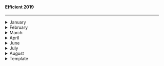 #### Efficient 2019
---
<details><summary>January</summary>
  <ol>
    <li>SOLID ~ https://www.hashbangcode.com/article/solid-principles-php</li>
    <li>https HOW ~ https://howhttps.works/</li>
    <li>HTTPS DEV REACT ~ https://facebook.github.io/create-react-app/docs/using-https-in-development</li>
    <li>CSR  ~ https://helpdesk.ssls.com/hc/en-us/articles/115001608932-How-to-generate-a-CSR-code-on-Node-js</li>
    <li>React-router ~ https://reacttraining.com/react-router/web/api/Redirect/exact-bool</li>
    <li>WebEmoji ~ https://emojipedia.org/search/?q=heart</li>
    <li>Node package, create-symlink ~ like symbolic link</li>
    <li>Node package, debug ~ a debug tool for node, to use it DEBUG=* </li>
    <li>Edge(compiler) ~ https://github.com/tjanczuk/edge</li>
    <li>PHP ~ Noop </li>
    <li>PHP ~ Late static binding </li>
    <li>Abstract syntax Tree</li>
    <li>Babel ~ https://www.youtube.com/watch?v=C2PDAGCrk_g</li>
    <li>toFixed(n) ~ http://blog.blakesimpson.co.uk/read/61-fix-0-1-0-2-0-300000004-in-javascript , https://developer.mozilla.org/en-US/docs/Web/JavaScript/Reference/Global_Objects/Number/toFixed</li>
  </ol>
  <br />
  <b>TLDR</b>
  <br />
  <ol>
    <li>JWT ~ https://github.com/AntonioErdeljac/passport-tutorial</li>
    <li>CERT ~ https://knowledge.digicert.com/solution/SO17751.html</li>
    <li>TLMB ~ https://www.youtube.com/watch?v=mDotS5BDqRM</li>
    <li>hyyan ~ https://github.com/hyyan/jaguar</li>
    <li>Symfony ~ https://symfony.com/doc/current/index.html#gsc.tab=0</li>
    <li>Embedded JS with params ~ https://www.gun.io/blog/pass-arguments-to-embedded-javascript-tutorial-example</li>
    <li>Docker ~ http://blog.adnansiddiqi.me/getting-started-with-docker/</li>
    <li>Zurb ~ https://github.com/zurb/foundation-emails</li>
    <li>Immutable ~ https://facebook.github.io/immutable-js/</li>
    <li>WPPlugin from scratch ~ (one)[https://www.youtube.com/watch?v=StmVf5sXGlA&index=41&list=PLT9miexWCpPUQkQwL-COHmo0Jd0qxLjTn]</li>
    <li>WPPlugin from scratch ~ (two)[https://www.youtube.com/watch?v=sjK40CGy6ic] </li>
    <li>TDD JS ~ https://github.com/dwyl/learn-tdd</li>
    <li>DesignPattern ~ https://github.com/kamranahmedse/design-patterns-for-humans </li>
    
    <li>Laravel Socialite ~ https://laravel.com/docs/5.7/socialite#routing </li>
    <li>MOngod ~ https://docs.mongodb.com/manual/reference/connection-string/ </li>
    <li>Create Self signed in nodejs openssl req ```-new -x509 -key iris.xxx.key -out iris.xxx.cert -days 3650 -subj /CN=iris.xxx ~ https://www.kevinleary.net/self-signed-trusted-certificates-node-js-express-js/```</li>
    <li>REACT Datatable ~ https://react-table.js.org/#/story/simple-table</li>
    <li>gtd ~ https://hamberg.no/gtd/ </li>
    <li>https://github.com/firebase/functions-samples</li>
    <li>umask ubuntu file rule</li>
    <li>spa ~ https://github.com/liferay/senna.js</li>
    <li>DAO ~ https://www.tutorialspoint.com/design_pattern/data_access_object_pattern.htm</li>
  </ol>
</details>

<details><summary>February</summary>
  <ol>
    <li> Autoload ~ https://arunmichaeldsouza.com/blog/aliasing-module-paths-in-node-js </li>
    <li> Datatable ~ https://datatables.net/examples/server_side/simple.html</li>
    <li> PHPFound ~ https://github.com/delight-im/PHP-Foundation </li>
    <li> Remount ~ https://github.com/rstacruz/remount</li>
    <li> JIGSAW ~ https://github.com/tightenco/jigsaw</li>
    <li> MyChainCert ~ https://whatsmychaincert.com/</li>
    <li> NPM Versioning ~ https://www.npmjs.com/package/semver</li>
    <li> NPM package cli, npm publish, npm link/unlink, outdate, update </li>
    <li> NPM Scripts ~ </li>
    <li> CLEAN CODE JS ~ https://github.com/ryanmcdermott/clean-code-javascript?fbclid=IwAR3fSeyd-kFgoC318RIHnQ0kZhEFfMJlE3pyNFyIvpmzzK9M_t8p-VRkW88</li>
    <li>Refactoring Catalog ~ https://refactoring.com/catalog/</li>
    <li>Pure Functions ~ https://blog.bitsrc.io/understanding-javascript-mutation-and-pure-functions-7231cc2180d3</li>
    <li>Porfolio Peg ~ http://irvingv8.github.io/resume</li>
    <li>Null Object Pattern ~ https://www.sitepoint.com/the-null-object-pattern-polymorphism-in-domain-models/</li>
    <li>Anti Curraption Pattern ~ https://docs.microsoft.com/en-us/azure/architecture/patterns/anti-corruption-layer</li>
   <li>*Create Bridge Docker*<pre> docker network create \
 --ip-range=192.168.13.0/24 \
  --driver=bridge \
  --subnet=192.168.13.1/16 \
  --ip-range=192.168.13.0/24 \
  --gateway=192.168.13.254 \
  docker-bridge-local
3eda43486bebaf56430d68aa1aba75c510dd488f5376bd2ccbc198771d428519</pre></li>
   <li>Refactoring Guru ~ https://refactoring.guru/design-patterns/adapter/typescript/example?fbclid=IwAR0y6vlGe9BQeDyTZhInfGdUbr2lOe7bDl9fsJsuF2x-tfctLBEOqizCAas#lang-features</li>
   <li> WordPress Custom ~ https://www.taniarascia.com/developing-a-wordpress-theme-from-scratch/</li>
    <li>chip8 ~ https://github.com/taniarascia/chip8</li>
    <li>Admire1 ~ https://www.taniarascia.com/</li>
    <li>Jekyll ~ https://jekyllrb.com/</li>
  <li>Check used Ports in Windows ~ >netstat -a -b</li>
    <li>Luxon MomentJS Alternative ~ https://moment.github.io/luxon/</li>
    <li>W3cj ~ https://github.com/w3cj</li>
    <li>Cascade Laravel BluePrint ~ https://medium.com/@rafael_franca/laravel-tip-cascading-on-update-in-migration-2100af33081</li>
    <li>TDD ~ https://medium.com/javascript-scene/mocking-is-a-code-smell-944a70c90a6a</li>
   </ol>
</details>
 
 
 <details><summary>March</summary>
  <ol>
    <li>Ergonomics ~ the study of people's efficiency in their working environment</li>
    <li>Deploy AdonisJS ~ https://slynova.io/deploy-your-adonis-website/</li>
    <li>Monolithic ~ 
    <pre>
      1.
formed of a single large block of stone.
2.
(of an organization or system) large, powerful, and intractably indivisible and uniform.
"rejecting any move toward a monolithic European superstate"
synonyms:	inflexible, rigid, unbending, unchanging, intractable, immovable, impenetrable, fossilized, hidebound; More
     </pre></li>
     <li>AdonisJS Crash Course ~ https://coursetro.com/posts/code/170/Adonis-4-Tutorial---Learn-Adonis-4-in-this-Crash-Course</li>
    <li>Adonis Article 1 ~ https://hackernoon.com/my-takeaways-from-building-a-job-board-with-adonisjs-4-f4071d98a929</li>
     <li> #1 MailTrap Tuts ~ https://www.youtube.com/watch?v=w0ho0RQAIUc&index=4&list=PLylMDDjFIp1AWwiNXjBVahNXYCGjkq-Eh</li>
      <li> #2 Mailable ~ https://laravel.com/docs/5.8/mail#writing-mailables</li>
      <li> #3 MailTrap Account ~ https://mailtrap.io/inboxes/558225/settings</li>
    <li>1 AdonisJS Mail Example ~ https://github.com/ammezie/complete-adonis-auth</li>
    <li>2 AdonisJS Mail Example ~ https://www.youtube.com/watch?v=bI49nqFrm6o&list=PL9gT3zlT0C1NgCLkyMf-EL9anST6Tl6xW</li>
     <li>3 AdonisJS SPA + VueJS ~ https://dev.to/mzanggl/build-fullstack-javascript-apps-with-adonis-and-vue-3edc</li>
    <li>Change all Mongodb ~ https://docs.mongodb.com/manual/reference/operator/update/pull/</li>
    <li>Terms [Future Proof, Interface-Implement Pairs, HigherOrder Functions, ]</li>
    <li>Canvas #1 ~ https://github.com/raphamorim/awesome-canvas#examples
<pre>
https://codepen.io/createjs/pen/YdKVXP
http://blog.createjs.com/new-plugins-in-tweenjs/
https://www.createjs.com/easeljs
http://pixijs.download/release/docs/PIXI.DisplayObject.html
http://ocanvas.org/
http://paperjs.org/tutorials/getting-started/working-with-paper-js/
https://konvajs.org/docs/shapes/Image.html
https://codepen.io/createjs/pen/YdKVXP
</pre></li>
    <li>Export DB ~ mongorestore --db Helium Helium/ --drop</li>
     <li>INPUT FORMAT ~ https://nosir.github.io/cleave.js/</li>
    <li>Big O Complexity ~ https://rob-bell.net/2009/06/a-beginners-guide-to-big-o-notation/</li>
    <li>Binary Sort</li>
    <li>Refactoring By Martin Fowler ~ https://martinfowler.com/books/refactoring.html</>
     <li>Datatables in Node ~ https://github.com/deepikagunda/datatables</li>
  <li>DataTables WITH FIREBASE ~ https://stackoverflow.com/questions/26700924/query-based-on-multiple-where-clauses-in-firebase</li>
     <li>adonis validation ~ https://indicative.adonisjs.com/docs/normalizeemail</li>
  <li> lavaChars ~  http://lavacharts.com/?fbclid=IwAR238KHc0Gc1Dm40yUrHGLlL-QjfiQtcTbfFrvzxQ-6z0gnOGEJWeJxrJjg#quickstart-chart</li>
  <li> Migration Points ~ https://youtu.be/2AJZuQ6rgKM</li>
  <li> Chinese Lang ~ https://youtu.be/duAdqhEQ6KU</li>
     </ol>
</details>


<details><summary>April</summary>
  <ol>
   <li>Formik and Yup for react Forms</li>
    <li>OOP - Basice with JS Example ~ https://www.youtube.com/watch?v=pTB0EiLXUC8</li>
    <li>Inspiring thoughts ~ https://www.youtube.com/watch?v=e8QY0NDWqzk</li>
    <li>Cool library in PHP ~ https://tutorialzine.com/2013/02/24-cool-php-libraries-you-should-know-about</li>
    <li>Image upload ~ https://www.jquery-az.com/bootstrap-jquery-image-upload-preview-plug-in/</li>
    <li>Free adminLTE ~ https://adminlte.io/themes/AdminLTE/index2.html</li>
    <li>Jest Async/Await Error In Runtime ~ https://github.com/babel/babel/issues/5085</li>
    <li>Jest Async/Await Solve ~ https://bagja.net/blog/regenerator-runtime-is-not-defined.html</li>
    <li>reference cascade ondelete constraints</li>
    <li>Laravel Maintenance ~ https://github.com/MisterPhilip/maintenance-mode</li>
    <li>UMBRACO jeromegpokemon zxcv , https://www.s1.umbraco.io/home/login/?ReturnUrl=%2fprojects</li>
    <li>Firebase FULL JS API ~ https://firebase.google.com/docs/reference/js/firebase</li>
    <li>majic towel ~ https://www.youtube.com/watch?v=QDwgSChs6e8</li>
  </ol>
 </details>


<details><summary>June</summary>
<ol>
<li>Alogolia + InstantSearch https://codesandbox.io/s/github/algolia/doc-code-samples/tree/master/InstantSearch.js/getting-started</li>
</ol>
</details>
 
 
 <details><summary>July</summary>
  <ol>
   <li>Zend ~ https://github.com/dyninc/dyn-php/issues/11</li>
    <li>NodeJS Comprehend ~ https://nodejs.dev/how-to-exit-from-a-nodejs-program</li>
    <li>LaravelSD ~ http://www.laravelsd.com/browse</li>
    <li>All about sorting ~ https://www.facebook.com/TEDEducation/videos/1369636223049580/</li>
    <li>Video Responsive ~ https://dollarshaveclub.github.io/reframe.js/</li>
    <li>JSON-Stringify better approach ~ https://www.npmjs.com/package/json-s</li>
    <li>Nightwatch ~ https://nightwatchjs.org/</li>
    <li>Cool Guy ~ https://github.com/sindresorhus</li>
    <li>CO ~ https://www.npmjs.com/package/co<li>
    <li>Pinoy Youtuber ~ https://www.youtube.com/channel/UCK8YsKv4-N6ItZfzEyKlI6A</li>
    <li>TS1 ~ https://basarat.gitbooks.io/typescript/content/docs/quick/browser.html</li>
    <li>TS2 ~ https://www.freecodecamp.org/news/demystifying-reacts-server-side-render-de335d408fe4/</li>
    <li>TS3 ~ https://github.com/alexnm/react-ssr/blob/master/src/components/Layout.js</li>
    <li>TS4 ~ https://facebook.github.io/create-react-app/docs/adding-typescript</li>
    <li>SYS ~ https://www.sitepoint.com/modular-javascript-systemjs-jspm/</li>
    <li>TS5 ~ https://medium.com/collaborne-engineering/typescript-create-library-for-nodejs-and-browser-fece291d517f</li>
    <li> Portfolio ~ https://jaydenharrod.com/filmmaker</li>
    <li>https://libraries.io/</li>
    <li>RubaXa https://github.com/RubaXa/wormhole</li>
    <li>CRON PHP ~ https://github.com/dragonmantank/cron-expression</li>
    <li>Petition IRAN dev ~ https://github.com/1995parham/github-do-not-ban-us/blob/master/README.md</li>
    <li>Laravel Queue, Scheduling, Command</li>
  </ol>
 </details>
 
  <details><summary>August</summary>
  <ol>
    
   <li>Rougin Portfolio ~ https://github.com/rougin</li>
<li>CI ~ https://github.com/tianrosandhy/php-simple-inventory</li>
    <li>Dev from davao ~ https://github.com/rougin/slytherin</li>
    <li>corcel ~ https://github.com/corcel/corcel</li>
    <li>react helmet ~ https://github.com/nfl/react-helmet/issues</li>
    <li>13k JS ~ https://js13kgames.github.io/resources/</li>
    <li>laravel-cloud ~ https://github.com/taylorotwell/laravel-cloud</li>
    <li>prestashop ~ https://www.prestashop.com/en</li>
    <li>PHP-From-Scratch ~ https://github.com/napoleon101392/PHP-From-Scratch </li>
    <li>https://github.com/dherault/serverless-offline/tree/master/src</li>
    <li>sqlite3 ~ https://www.youtube.com/watch?v=QjICgmk31js</li>
    <li>sqlite3 Viewer ~ https://inloop.github.io/sqlite-viewer/</li>
    <li>knpuniversity~ https://github.com/knpuniversity</li>
    <li>mongodb lookup ~ https://stackoverflow.com/questions/35813854/how-to-join-multiple-collections-with-lookup-in-mongodb</li>
    <li>https://inloop.github.io/sqlite-viewer/</li>
    <li>https://builderbook.org/</li>
    <li>jsondb ~ https://github.com/typicode/lowdb</li>
    <li>saas ~ https://github.com/async-labs/saas</li>
    <li>markdown ~ https://daringfireball.net/projects/markdown/syntax#p</li>
    <li>fractal ~ https://fractal.thephpleague.com/</li>
    <li> nicolaswidart  https://nicolaswidart.com/assets/media/nicolas-widart-cv-en.pdf</li>
    <li>server ~ http://www.inanzzz.com/index.php/post/lsto/using-x-509-client-certificate-authentication-with-php-fpm-and-nginx</li>
    <li>new static in PHP ~ https://www.php.net/manual/en/language.oop5.late-static-bindings.php</li>
    <li>Should not be overuse because it creates itsel where it flush all data held during the process within the class.</li>
    <li>React VideoJS ~ https://video-react.js.org/components/captioned-video</li>
    <li>ERP online ~ https://github.com/frozen-particles/frontaccounting</li>
    <li>MLM php vanilla ~ https://www.youtube.com/watch?v=speqRzqhL9A&list=PLnq9yHs8s_hm6LEwIJ4qlV53U6Fo--YZh&index=32</li>
    <li>Flash message ~ https://github.com/laracasts/flash</li>
    <li>Laravel Cache ~ https://medium.com/simplex-internet-blog/understanding-the-usage-of-cache-in-laravel-f6cf30f4a9b5</li>
    li>TDD Angular2 ~ https://www.youtube.com/watch?v=k9LWSh2xxjM</li>
    li>TDD Theory ~ https://school.hirez.io/courses/take/angular-basics/lessons/4072765-episode-8-directives-ngfor-8-43</li>
    li>Color Picker ~ https://github.com/Simonwep/pickr</li>
    <li>thinkmill ~ https://thinkmill.com.au/contact</li>
    <li>create npm ~ https://www.youtube.com/watch?v=VtRL_bIS3dM</li>
    
    <li>XXXX</li>
    <li>XXXX</li>
    
    
    
    
    
    
    
  </ol>
 </details>
 
 
 
 <details><summary>Template</summary>
  <ol>
   <li>Sample Topic</li>
  </ol>
 </details>


